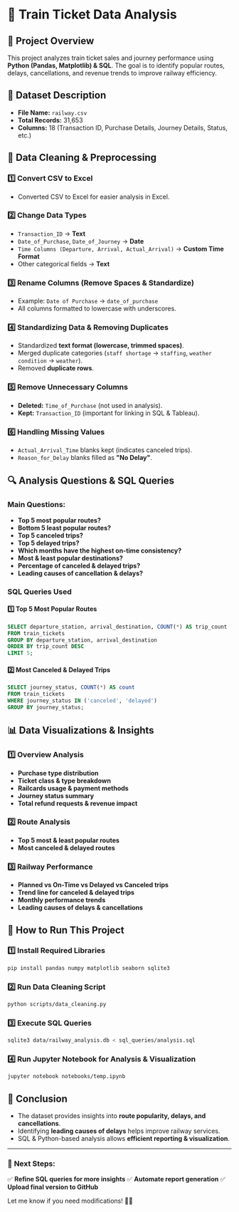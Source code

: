 # 🚆 Train Ticket Data Analysis

## 📌 Project Overview
This project analyzes train ticket sales and journey performance using **Python (Pandas, Matplotlib) & SQL**. The goal is to identify popular routes, delays, cancellations, and revenue trends to improve railway efficiency.

## 📂 Dataset Description
- **File Name:** `railway.csv`
- **Total Records:** 31,653
- **Columns:** 18 (Transaction ID, Purchase Details, Journey Details, Status, etc.)

## 🔧 Data Cleaning & Preprocessing
### **1️⃣ Convert CSV to Excel**
- Converted CSV to Excel for easier analysis in Excel.

### **2️⃣ Change Data Types**
- `Transaction_ID` → **Text**
- `Date_of_Purchase`, `Date_of_Journey` → **Date**
- `Time Columns (Departure, Arrival, Actual_Arrival)` → **Custom Time Format**
- Other categorical fields → **Text**

### **3️⃣ Rename Columns (Remove Spaces & Standardize)**
- Example: `Date of Purchase` → `date_of_purchase`
- All columns formatted to lowercase with underscores.

### **4️⃣ Standardizing Data & Removing Duplicates**
- Standardized **text format (lowercase, trimmed spaces)**.
- Merged duplicate categories (`staff shortage` → `staffing`, `weather condition` → `weather`).
- Removed **duplicate rows**.

### **5️⃣ Remove Unnecessary Columns**
- **Deleted:** `Time_of_Purchase` (not used in analysis).
- **Kept:** `Transaction_ID` (important for linking in SQL & Tableau).

### **6️⃣ Handling Missing Values**
- `Actual_Arrival_Time` blanks kept (indicates canceled trips).
- `Reason_for_Delay` blanks filled as **"No Delay"**.

## 🔍 Analysis Questions & SQL Queries
### **Main Questions:**
- **Top 5 most popular routes?**
- **Bottom 5 least popular routes?**
- **Top 5 canceled trips?**
- **Top 5 delayed trips?**
- **Which months have the highest on-time consistency?**
- **Most & least popular destinations?**
- **Percentage of canceled & delayed trips?**
- **Leading causes of cancellation & delays?**

### **SQL Queries Used**
#### **1️⃣ Top 5 Most Popular Routes**
```sql
SELECT departure_station, arrival_destination, COUNT(*) AS trip_count
FROM train_tickets
GROUP BY departure_station, arrival_destination
ORDER BY trip_count DESC
LIMIT 5;
```
#### **2️⃣ Most Canceled & Delayed Trips**
```sql
SELECT journey_status, COUNT(*) AS count
FROM train_tickets
WHERE journey_status IN ('canceled', 'delayed')
GROUP BY journey_status;
```

## 📊 Data Visualizations & Insights
### **1️⃣ Overview Analysis**
- **Purchase type distribution**
- **Ticket class & type breakdown**
- **Railcards usage & payment methods**
- **Journey status summary**
- **Total refund requests & revenue impact**

### **2️⃣ Route Analysis**
- **Top 5 most & least popular routes**
- **Most canceled & delayed routes**

### **3️⃣ Railway Performance**
- **Planned vs On-Time vs Delayed vs Canceled trips**
- **Trend line for canceled & delayed trips**
- **Monthly performance trends**
- **Leading causes of delays & cancellations**

## 🚀 How to Run This Project
### **1️⃣ Install Required Libraries**
```bash
pip install pandas numpy matplotlib seaborn sqlite3
```
### **2️⃣ Run Data Cleaning Script**
```bash
python scripts/data_cleaning.py
```
### **3️⃣ Execute SQL Queries**
```bash
sqlite3 data/railway_analysis.db < sql_queries/analysis.sql
```
### **4️⃣ Run Jupyter Notebook for Analysis & Visualization**
```bash
jupyter notebook notebooks/temp.ipynb
```

## 📌 Conclusion
- The dataset provides insights into **route popularity, delays, and cancellations**.
- Identifying **leading causes of delays** helps improve railway services.
- SQL & Python-based analysis allows **efficient reporting & visualization**.

---
### 📢 **Next Steps:**
✅ **Refine SQL queries for more insights**
✅ **Automate report generation**
✅ **Upload final version to GitHub**

Let me know if you need modifications! 🚀😊

